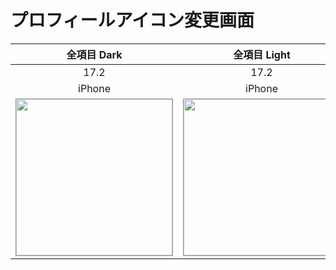 # プロフィールアイコン変更画面

|全項目 Dark|全項目 Light|
|:---:|:---:|
|17.2|17.2|
|iPhone|iPhone|
|<img src='../ReferenceImages_64/プロフィールアイコン変更画面/testProfileIconViewController_全項目_Dark_iPhone_17_2_393x852@3x.png' width='250' style='border: 1px solid #999' />|<img src='../ReferenceImages_64/プロフィールアイコン変更画面/testProfileIconViewController_全項目_Light_iPhone_17_2_393x852@3x.png' width='250' style='border: 1px solid #999' />|

